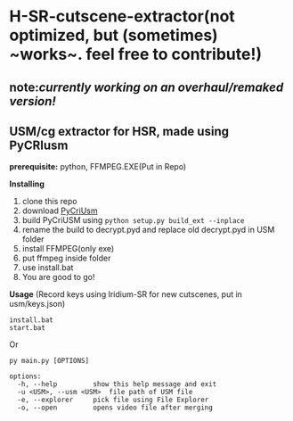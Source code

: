 # H-SR-cutscene-extractor(not optimized, but (sometimes) ~works~. feel free to contribute!)

note:*currently working on an overhaul/remaked version!*
---
USM/cg extractor for HSR, made using PyCRIusm
---
**prerequisite:**
python, 
FFMPEG.EXE(Put in Repo)

**Installing**
1. clone this repo
2. download [PyCriUsm](https://github.com/BUnipendix/PyCriUsm)
3. build PyCriUSM using `python setup.py build_ext --inplace`
4. rename the build to decrypt.pyd and replace old decrypt.pyd in USM folder
5. install FFMPEG(only exe)
6. put ffmpeg inside folder
7. use install.bat
8. You are good to go!


**Usage**
(Record keys using Iridium-SR for new cutscenes, put in usm/keys.json)
```
install.bat
start.bat
```
Or
```
py main.py [OPTIONS]

options:
  -h, --help         show this help message and exit
  -u <USM>, --usm <USM>  file path of USM file
  -e, --explorer     pick file using File Explorer
  -o, --open         opens video file after merging
```
